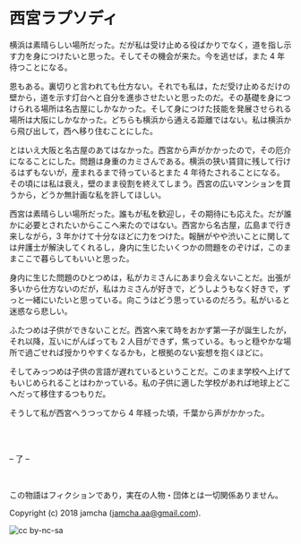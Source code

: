 

# 西宮ラプソディ

横浜は素晴らしい場所だった。だが私は受け止める役ばかりでなく，道を指し示す力を身につけたいと思った。そしてその機会が来た。今を逃せば，また 4 年待つことになる。  

恩もある。裏切りと言われても仕方ない。それでも私は，ただ受け止めるだけの壁から，道を示す灯台へと自分を進歩させたいと思ったのだ。その基礎を身につけられる場所は名古屋にしかなかった。そして身につけた技能を発展させられる場所は大阪にしかなかった。どちらも横浜から通える距離ではない。私は横浜から飛び出して，西へ移り住むことにした。  

とはいえ大阪と名古屋のあてはなかった。西宮から声がかかったので，その厄介になることにした。問題は身重のカミさんである。横浜の狭い賃貸に残して行けるはずもないが，産まれるまで待っているとまた 4 年待たされることになる。その頃には私は衰え，壁のまま役割を終えてしまう。西宮の広いマンションを買うから，どうか無計画な私を許してほしい。  

西宮は素晴らしい場所だった。誰もが私を歓迎し，その期待にも応えた。だが誰かに必要とされたいからここへ来たのではない。西宮から名古屋，広島まで行き来しながら，3 年かけて十分なほどに力をつけた。報酬がやや渋いことに関しては弁護士が解決してくれるし，身内に生じたいくつかの問題をのぞけば，このままここで暮らしてもいいと思った。  

身内に生じた問題のひとつめは，私がカミさんにあまり会えないことだ。出張が多いから仕方ないのだが，私はカミさんが好きで，どうしようもなく好きで，ずっと一緒にいたいと思っている。向こうはどう思っているのだろう。私がいると迷惑なら悲しい。  

ふたつめは子供ができないことだ。西宮へ来て時をおかず第一子が誕生したが，それ以降，互いにがんばっても 2 人目ができず，焦っている。もっと穏やかな場所で過ごせれば授かりやすくなるかも，と根拠のない妄想を抱くほどに。  

そしてみっつめは子供の言語が遅れているということだ。このまま学校へ上げてもいじめられることはわかっている。私の子供に適した学校があれば地球上どこへだって移住するつもりだ。  

そうして私が西宮へうつってから 4 年経った頃，千葉から声がかかった。  

<br>  
<br>  

&#x2013; 了 &#x2013;  

<br>  

この物語はフィクションであり，実在の人物・団体とは一切関係ありません。  

Copyright (c) 2018 jamcha (jamcha.aa@gmail.com).  

![cc by-nc-sa](https://i.creativecommons.org/l/by-nc-sa/4.0/88x31.png)  

